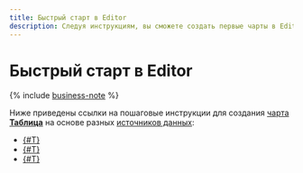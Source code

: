 ```yaml
---
title: Быстрый старт в Editor
description: Следуя инструкциям, вы сможете создать первые чарты в Editor.
---
```


# Быстрый старт в Editor

{% include [business-note](../../../../_includes/datalens/datalens-functionality-available-business-note.md) %}

Ниже приведены ссылки на пошаговые инструкции для создания [чарта **Таблица**](../widgets/table.md) на основе разных [источников данных](../sources.md):

* [{#T}](./from-dataset.md)
* [{#T}](./from-database.md)
* [{#T}](./from-api-connector.md)
